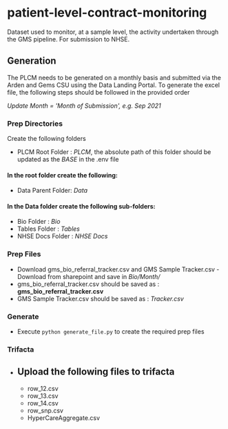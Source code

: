 # patient-level-contract-monitoring
Dataset used to monitor, at a sample level, the activity undertaken through the GMS pipeline. For submission to NHSE.

## Generation 
The PLCM needs to be generated on a monthly basis and submitted via the Arden and Gems CSU using the Data Landing Portal. To generate the excel file, the following steps should be followed in the provided order

_Update Month = 'Month of Submission', e.g. Sep 2021_

### Prep Directories
Create the following folders
- PLCM Root Folder : _PLCM_, the absolute path of this folder should be updated as the _BASE_ in the .env file
#### In the root folder create the following:
- Data Parent Folder: _Data_
#### In the Data folder create the following sub-folders:
- Bio Folder : _Bio_
- Tables Folder : _Tables_
- NHSE Docs Folder : _NHSE Docs_


### Prep Files 
- Download gms_bio_referral_tracker.csv and GMS Sample Tracker.csv - Download from sharepoint and save in _Bio/Month/_
- gms_bio_referral_tracker.csv should be saved as : __gms_bio_referral_tracker.csv__
- GMS Sample Tracker.csv should be saved as : _Tracker.csv_

### Generate
- Execute `python generate_file.py` to create the required prep files

### Trifacta
- Upload the following files to trifacta
    - 
    - row_12.csv
    - row_13.csv
    - row_14.csv
    - row_snp.csv
    - HyperCareAggregate.csv
